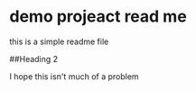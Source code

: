 # demo projeact read me

this is a simple readme file

##Heading 2


I hope this isn't much of a problem


